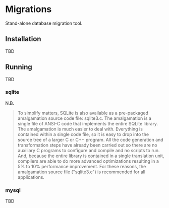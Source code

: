 # Migrations

Stand-alone database migration tool.

## Installation

TBD

## Running

TBD

### sqlite
N.B.

> To simplify matters, SQLite is also available as a pre-packaged amalgamation source code file: sqlite3.c. The amalgamation is a single file of ANSI-C code that implements the entire SQLite library. The amalgamation is much easier to deal with. Everything is contained within a single code file, so it is easy to drop into the source tree of a larger C or C++ program. All the code generation and transformation steps have already been carried out so there are no auxiliary C programs to configure and compile and no scripts to run. And, because the entire library is contained in a single translation unit, compilers are able to do more advanced optimizations resulting in a 5% to 10% performance improvement. For these reasons, the amalgamation source file ("sqlite3.c") is recommended for all applications.

### mysql

TBD
